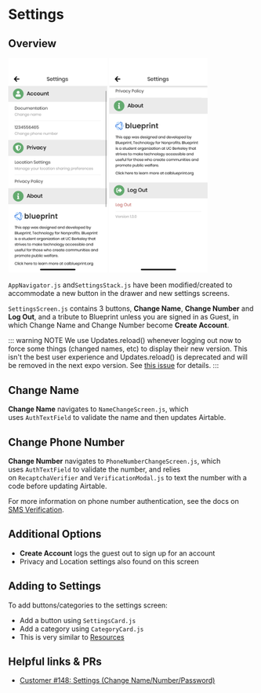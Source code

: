 # Settings

## Overview
<img src="../assets/settings/settings_1.png" width="40%">
<img src="../assets/settings/settings_2.png" width="40%">

`AppNavigator.js` and`SettingsStack.js` have been modified/created to accommodate a new button in the drawer and new settings screens.

`SettingsScreen.js` contains 3 buttons, **Change Name**, **Change Number** and **Log Out**, and a tribute to Blueprint unless you are signed in as Guest, in which Change Name and Change Number become **Create Account**.

::: warning NOTE
We use Updates.reload() whenever logging out now to force some things (changed names, etc) to display their new version. This isn't the best user experience and Updates.reload() is deprecated and will be removed in the next expo version. See [this issue](https://github.com/calblueprint/dccentralkitchen/issues/153) for details.
:::

## Change Name
**Change Name** navigates to `NameChangeScreen.js`, which uses `AuthTextField` to validate the name and then updates Airtable.

## Change Phone Number
**Change Number** navigates to `PhoneNumberChangeScreen.js`, which uses `AuthTextField` to validate the number, and relies on `RecaptchaVerifier` and `VerificationModal.js` to text the number with a code before updating Airtable.

For more information on phone number authentication, see the docs on [SMS Verification](auth.html#sms-verification).

## Additional Options
- **Create Account** logs the guest out to sign up for an account
- Privacy and Location settings also found on this screen

## Adding to Settings
To add buttons/categories to the settings screen:
  - Add a button using `SettingsCard.js`
  - Add a category using `CategoryCard.js`
  - This is very similar to [Resources](./resources.md)

## Helpful links & PRs
- [Customer #148: Settings (Change Name/Number/Password)](https://github.com/calblueprint/dccentralkitchen/pull/148)
